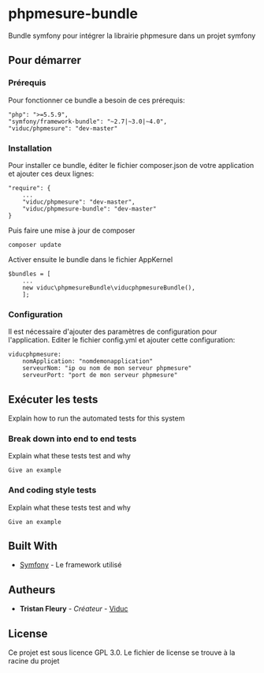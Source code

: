 # phpmesure-bundle

Bundle symfony pour intégrer la librairie phpmesure dans un projet symfony

## Pour démarrer



### Prérequis

Pour fonctionner ce bundle a besoin de ces prérequis:

```
"php": ">=5.5.9",
"symfony/framework-bundle": "~2.7|~3.0|~4.0",
"viduc/phpmesure": "dev-master"
```

### Installation

Pour installer ce bundle, éditer le fichier composer.json de votre application et ajouter ces deux lignes:

```
"require": {
    ...
    "viduc/phpmesure": "dev-master",
    "viduc/phpmesure-bundle": "dev-master"
}
```

Puis faire une mise à jour de composer

```
composer update
```

Activer ensuite le bundle dans le fichier AppKernel

```
$bundles = [
    ...
    new viduc\phpmesureBundle\viducphpmesureBundle(),
    ];
```
### Configuration

Il est nécessaire d'ajouter des paramètres de configuration pour l'application.
Editer le fichier config.yml et ajouter cette configuration:

```
viducphpmesure:
    nomApplication: "nomdemonapplication"
    serveurNom: "ip ou nom de mon serveur phpmesure"
    serveurPort: "port de mon serveur phpmesure"
```

## Exécuter les tests

Explain how to run the automated tests for this system

### Break down into end to end tests

Explain what these tests test and why

```
Give an example
```

### And coding style tests

Explain what these tests test and why

```
Give an example
```

## Built With

* [Symfony](https://symfony.com/) - Le framework utilisé

## Autheurs

* **Tristan Fleury** - *Créateur* - [Viduc](https://github.com/Viduc)

## License

Ce projet est sous licence GPL 3.0. Le fichier de license se trouve à la racine du projet